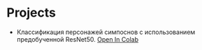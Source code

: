 # Projects
* Классификация персонажей симпоснов с использованием предобученной ResNet50. [Open In Colab](https://colab.research.google.com/drive/1rhzP1bP-_cyyhKIPShE96NI_6lzHqgVH?usp=sharing)
